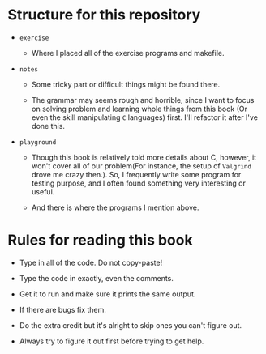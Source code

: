 # Structure for this repository

- `exercise`
    
    - Where I placed all of the exercise programs and makefile.

- `notes` 

    - Some tricky part or difficult things might be found there.

    - The grammar may seems rough and horrible, since I want to focus on solving problem and learning whole things from this book (Or even the skill manipulating `C` languages) first. I'll refactor it after I've done this.

- `playground`
    
    - Though this book is relatively told more details about C, however, it won't cover all of our problem(For instance, the setup of `Valgrind` drove me crazy then.). So, I frequently write some program for testing purpose, and I often found something very interesting or useful.

    - And there is where the programs I mention above.

# Rules for reading this book

- Type in all of the code. Do not copy-paste!

- Type the code in exactly, even the comments.

- Get it to run and make sure it prints the same output.

- If there are bugs fix them.

- Do the extra credit but it's alright to skip ones you can't figure out.

- Always try to figure it out first before trying to get help.
